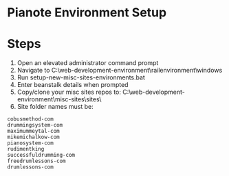 # Pianote Environment Setup

# Steps

1. Open an elevated administrator command prompt
1. Navigate to C:\web-development-environment\railenvironment\windows
1. Run setup-new-misc-sites-environments.bat
1. Enter beanstalk details when prompted
1. Copy/clone your misc sites repos to:  C:\web-development-environment\misc-sites\sites\
1. Site folder names must be:
```text
cobusmethod-com
drummingsystem-com
maximummeytal-com
mikemichalkow-com
pianosystem-com
rudimentking
successfuldrumming-com
freedrumlessons-com
drumlessons-com
```